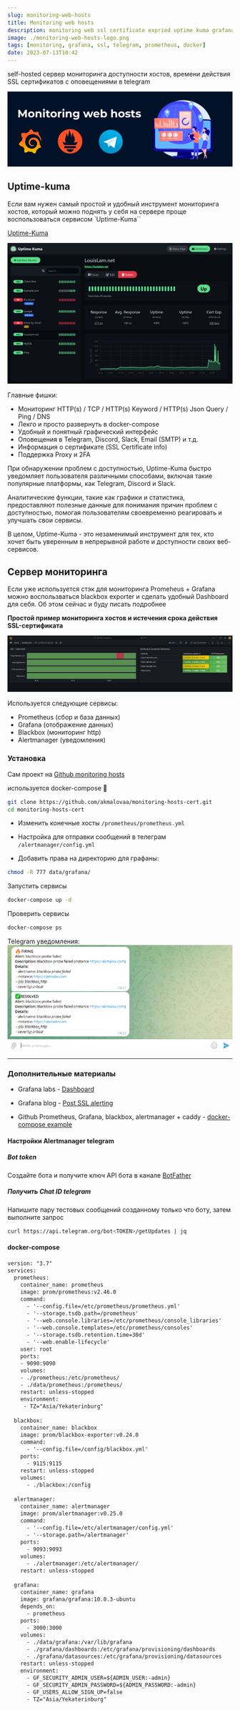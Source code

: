 ```yaml
---
slug: monitoring-web-hosts
title: Monitoring web hosts
description: monitoring web ssl certificate expried uptime kuma grafana prometheus docker
image: ./monitoring-web-hosts-logo.png
tags: [monitoring, grafana, ssl, telegram, prometheus, docker]
date: 2023-07-13T10:42
---
```


self-hosted сервер мониторинга доступности хостов, времени действия SSL сертификатов с оповещениями в telegram



[![Monitoring web hosts](./monitoring-web-hosts-logo.png)](/blog/monitoring-web-hosts)


<!--truncate-->
## Uptime-kuma

Если вам нужен самый простой и удобный инструмент мониторинга хостов, который можно поднять у себя на сервере проще воспользоваться сервисом `Uptime-Kuma``

[Uptime-Kuma](https://github.com/louislam/uptime-kuma)

![Uptime-Kuma](./uptime-kuma.jpg)

Главные фишки:
* Мониторинг HTTP(s) / TCP / HTTP(s) Keyword / HTTP(s) Json Query / Ping / DNS 
* Лекго и просто развернуть в docker-compose
* Удобный и понятный графический интерфейс 
* Оповещения в Telegram, Discord, Slack, Email (SMTP) и т.д. 
* Информация о сертификате (SSL Certificate info)
* Поддержка Proxy и 2FA


При обнаружении проблем с доступностью, Uptime-Kuma быстро уведомляет пользователя различными способами, включая такие популярные платформы, как Telegram, Discord и Slack. 

Аналитические функции, такие как графики и статистика, предоставляют полезные данные для понимания причин проблем с доступностью, помогая пользователям своевременно реагировать и улучшать свои сервисы. 

В целом, Uptime-Kuma - это незаменимый инструмент для тех, кто хочет быть уверенным в непрерывной работе и доступности своих веб-сервисов.


## Сервер мониторинга

Если уже используется стэк для мониторинга Promeheus + Grafana можно воспользваться blackbox exporter и сделать удобный Dashboard для себя. Об этом сейчас и буду писать подробнее

**Простой пример мониторинга хостов и истечения срока действия SSL-сертификата**

[![Grafana ssl certificate expires](./grafana-ssl-certificate-expires.png)](./grafana-ssl-certificate-expires.png)


Используется следующие сервисы:
- Prometheus (сбор и база данных)
- Grafana (отображение данных)
- Blackbox (мониторинг http)
- Alertmanager (уведомления)

### Установка 

Сам проект на [Github monitoring hosts](https://github.com/akmalovaa/monitoring-hosts-cert/tree/main)


используется docker-compose 🐳

```bash
git clone https://github.com/akmalovaa/monitoring-hosts-cert.git
cd monitoring-hosts-cert
```

- Изменить конечные хосты `/prometheus/prometheus.yml`

- Настройка для отправки сообщений в телеграм `/alertmanager/config.yml`

- Добавить права на директорию для графаны:
``` bash
chmod -R 777 data/grafana/
```

Запустить сервисы
```bash
docker-compose up -d
```

Проверить сервисы
```bash
docker-compose ps
```

Telegram уведомления:
![telegram alertmanager](./telegram-alertmanager.png)

---

### Дополнительные материалы

* Grafana labs - [Dashboard](https://grafana.com/grafana/dashboards/13230-certificate-monitor/)

* Grafana blog - [Post SSL alerting](https://grafana.com/blog/2020/11/25/how-we-eliminated-service-outages-from-certificate-expired-by-setting-up-alerts-with-grafana-and-prometheus/)

* Github Prometheus, Grafana, blackbox, alertmanager + caddy - [docker-compose example](https://github.com/stefanprodan/dockprom/tree/master)
  
#### Настройки Alertmanager telegram

##### Bot token
Создайте бота и получите ключ API бота в канале [BotFather](https://t.me/BotFather)

##### Получить Chat ID telegram

Напишите пару тестовых сообщений созданному только что боту, затем выполните запрос

```bash
curl https://api.telegram.org/bot<TOKEN>/getUpdates | jq
```

#### docker-compose
``` 
version: "3.7"
services:
  prometheus:
    container_name: prometheus
    image: prom/prometheus:v2.46.0
    command:
      - '--config.file=/etc/prometheus/prometheus.yml'
      - '--storage.tsdb.path=/prometheus'
      - '--web.console.libraries=/etc/prometheus/console_libraries'
      - '--web.console.templates=/etc/prometheus/consoles'
      - '--storage.tsdb.retention.time=30d'
      - '--web.enable-lifecycle'
    user: root
    ports:
    - 9090:9090
    volumes:
    - ./prometheus:/etc/prometheus/
    - ./data/prometheus:/prometheus/
    restart: unless-stopped
    environment:
     - TZ="Asia/Yekaterinburg"

  blackbox:
    container_name: blackbox
    image: prom/blackbox-exporter:v0.24.0
    command:
      - '--config.file=/config/blackbox.yml'
    ports:
      - 9115:9115
    restart: unless-stopped
    volumes:
      - ./blackbox:/config
  
  alertmanager:
    container_name: alertmanager
    image: prom/alertmanager:v0.25.0
    command:
      - '--config.file=/etc/alertmanager/config.yml'
      - '--storage.path=/alertmanager'
    ports:
      - 9093:9093
    volumes:
      - ./alertmanager:/etc/alertmanager/
    restart: unless-stopped

  grafana:
    container_name: grafana
    image: grafana/grafana:10.0.3-ubuntu
    depends_on:
      - prometheus
    ports:
      - 3000:3000
    volumes:
      - ./data/grafana:/var/lib/grafana
      - ./grafana/dashboards:/etc/grafana/provisioning/dashboards
      - ./grafana/datasources:/etc/grafana/provisioning/datasources
    restart: unless-stopped
    environment:
      - GF_SECURITY_ADMIN_USER=${ADMIN_USER:-admin}
      - GF_SECURITY_ADMIN_PASSWORD=${ADMIN_PASSWORD:-admin}
      - GF_USERS_ALLOW_SIGN_UP=false
      - TZ="Asia/Yekaterinburg"
```

